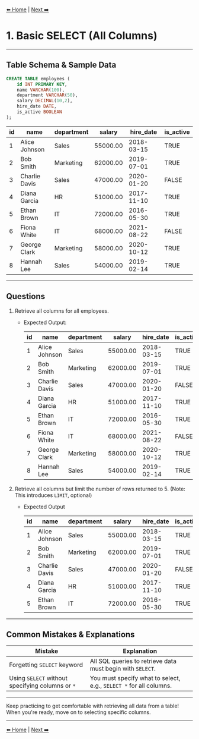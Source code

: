 [⬅️ Home](README.md) | [Next ➡️](02-select-columns.md)


# 1. Basic SELECT (All Columns)

---

## Table Schema & Sample Data

```sql
CREATE TABLE employees (
    id INT PRIMARY KEY,
    name VARCHAR(100),
    department VARCHAR(50),
    salary DECIMAL(10,2),
    hire_date DATE,
    is_active BOOLEAN
);
````

| id | name          | department | salary   | hire\_date | is\_active |
| -- | ------------- | ---------- | -------- | ---------- | ---------- |
| 1  | Alice Johnson | Sales      | 55000.00 | 2018-03-15 | TRUE       |
| 2  | Bob Smith     | Marketing  | 62000.00 | 2019-07-01 | TRUE       |
| 3  | Charlie Davis | Sales      | 47000.00 | 2020-01-20 | FALSE      |
| 4  | Diana Garcia  | HR         | 51000.00 | 2017-11-10 | TRUE       |
| 5  | Ethan Brown   | IT         | 72000.00 | 2016-05-30 | TRUE       |
| 6  | Fiona White   | IT         | 68000.00 | 2021-08-22 | FALSE      |
| 7  | George Clark  | Marketing  | 58000.00 | 2020-10-12 | TRUE       |
| 8  | Hannah Lee    | Sales      | 54000.00 | 2019-02-14 | TRUE       |

---

## Questions


1. Retrieve all columns for all employees.

   - Expected Output:

       | id | name          | department | salary   | hire\_date | is\_active |
       | -- | ------------- | ---------- | -------- | ---------- | ---------- |
       | 1  | Alice Johnson | Sales      | 55000.00 | 2018-03-15 | TRUE       |
       | 2  | Bob Smith     | Marketing  | 62000.00 | 2019-07-01 | TRUE       |
       | 3  | Charlie Davis | Sales      | 47000.00 | 2020-01-20 | FALSE      |
       | 4  | Diana Garcia  | HR         | 51000.00 | 2017-11-10 | TRUE       |
       | 5  | Ethan Brown   | IT         | 72000.00 | 2016-05-30 | TRUE       |
       | 6  | Fiona White   | IT         | 68000.00 | 2021-08-22 | FALSE      |
       | 7  | George Clark  | Marketing  | 58000.00 | 2020-10-12 | TRUE       |
       | 8  | Hannah Lee    | Sales      | 54000.00 | 2019-02-14 | TRUE       |


2. Retrieve all columns but limit the number of rows returned to 5. (Note: This introduces `LIMIT`, optional)

    - Expected Output

        | id | name          | department | salary   | hire\_date | is\_active |
        | -- | ------------- | ---------- | -------- | ---------- | ---------- |
        | 1  | Alice Johnson | Sales      | 55000.00 | 2018-03-15 | TRUE       |
        | 2  | Bob Smith     | Marketing  | 62000.00 | 2019-07-01 | TRUE       |
        | 3  | Charlie Davis | Sales      | 47000.00 | 2020-01-20 | FALSE      |
        | 4  | Diana Garcia  | HR         | 51000.00 | 2017-11-10 | TRUE       |
        | 5  | Ethan Brown   | IT         | 72000.00 | 2016-05-30 | TRUE       |

---

## Common Mistakes & Explanations

| Mistake                                           | Explanation                                                        |
| ------------------------------------------------- | ------------------------------------------------------------------ |
| Forgetting `SELECT` keyword                       | All SQL queries to retrieve data must begin with `SELECT`.         |
| Using `SELECT` without specifying columns or `*`  | You must specify what to select, e.g., `SELECT *` for all columns. 
---

Keep practicing to get comfortable with retrieving all data from a table! When you're ready, move on to selecting specific columns.

---

[⬅️ Home](README.md) | [Next ➡️](02-select-columns.md)
